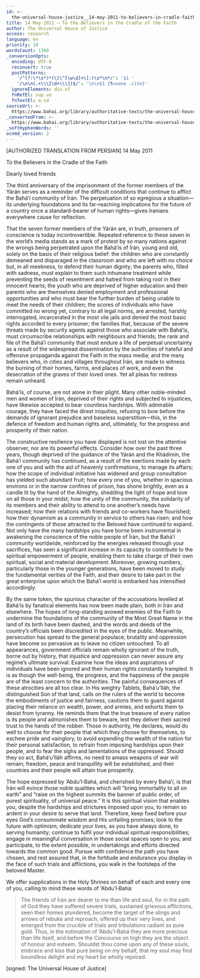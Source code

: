 ```yaml
---
id: >-
  the-universal-house-justice__14-may-2011-to-believers-in-cradle-faith__1943644552__en
title: 14 May 2011 – To the Believers in the Cradle of the Faith
author: The Universal House of Justice
access: research
language: en
priority: 10
wordsCount: 1368
_conversionOpts:
  encoding: UTF-8
  reconvert: true
  postPatterns:
    '/^(?:\*\s*)*(\[\^[\w\d]+\]:)\s*\n*/': '$1 '
    '/\n\n(.+\\\[\d+\\\])$/': '\n\n$1 {¶=none .cite}'
  ignoreElements: div.of
  fnRefEl: sup.ve
  fnTextEl: a.sd
sourceUrl: >-
  https://www.bahai.org/library/authoritative-texts/the-universal-house-of-justice/messages/20110514_001/20110514_001.xhtml
_convertedFrom: >-
  https://www.bahai.org/library/authoritative-texts/the-universal-house-of-justice/messages/20110514_001/20110514_001.xhtml
_softHyphenWords: ''
ocnmd_version: 2
---
```

\[AUTHORIZED TRANSLATION FROM PERSIAN\]
14 May 2011

To the Believers in the Cradle of the Faith

Dearly loved friends

The third anniversary of the imprisonment of the former members of the Yárán serves as a reminder of the difficult conditions that continue to afflict the Bahá’í community of Írán. The perpetuation of so egregious a situation—its underlying foundations and its far-reaching implications for the future of a country once a standard-bearer of human rights—gives Iranians everywhere cause for reflection.

That the seven former members of the Yárán are, in truth, prisoners of conscience is today incontrovertible. Repeated reference to these seven in the world’s media stands as a mark of protest by so many nations against the wrongs being perpetrated upon the Bahá’ís of Írán, young and old, solely on the basis of their religious belief: the children who are constantly demeaned and disparaged in the classroom and who are left with no choice but, in all meekness, to defend their human dignity; the parents who, filled with sadness, must explain to them such inhumane treatment while preventing the seeds of resentment and hatred from taking root in their innocent hearts; the youth who are deprived of higher education and their parents who are themselves denied employment and professional opportunities and who must bear the further burden of being unable to meet the needs of their children; the scores of individuals who have committed no wrong yet, contrary to all legal norms, are arrested, harshly interrogated, incarcerated in the most vile jails and denied the most basic rights accorded to every prisoner; the families that, because of the severe threats made by security agents against those who associate with Bahá’ís, must circumscribe relationships with neighbours and friends; the rank and file of the Bahá’í community that must endure a life of perpetual uncertainty as a result of the widespread dissemination by the authorities of hateful and offensive propaganda against the Faith in the mass media; and the many believers who, in cities and villages throughout Írán, are made to witness the burning of their homes, farms, and places of work, and even the desecration of the graves of their loved ones. Yet all pleas for redress remain unheard.

Bahá’ís, of course, are not alone in their plight. Many other noble-minded men and women of Írán, deprived of their rights and subjected to injustices, have likewise accepted to bear countless hardships. With admirable courage, they have faced the direst iniquities, refusing to bow before the demands of ignorant prejudice and baseless superstition—this, in the defence of freedom and human rights and, ultimately, for the progress and prosperity of their nation.

The constructive resilience you have displayed is not lost on the attentive observer, nor are its powerful effects. Consider how over the past three years, though deprived of the guidance of the Yárán and the Khádimín, the Bahá’í community has continued, as a result of the exertions made by each one of you and with the aid of heavenly confirmations, to manage its affairs; how the scope of individual initiative has widened and group consultation has yielded such abundant fruit; how every one of you, whether in spacious environs or in the narrow confines of prison, has shone brightly, even as a candle lit by the hand of the Almighty, shedding the light of hope and love on all those in your midst; how the unity of the community, the solidarity of its members and their ability to attend to one another’s needs have increased; how their relations with friends and co-workers have flourished; how their dynamism as a community in service to others has risen; and how the contingents of those attracted to the Beloved have continued to expand. Not only have the many hardships you have borne been instrumental in awakening the conscience of the noble people of Írán, but the Bahá’í community worldwide, reinforced by the energies released through your sacrifices, has seen a significant increase in its capacity to contribute to the spiritual empowerment of people, enabling them to take charge of their own spiritual, social and material development. Moreover, growing numbers, particularly those in the younger generations, have been moved to study the fundamental verities of the Faith, and their desire to take part in the great enterprise upon which the Bahá’í world is embarked has intensified accordingly.

By the same token, the spurious character of the accusations levelled at Bahá’ís by fanatical elements has now been made plain, both in Írán and elsewhere. The hopes of long-standing avowed enemies of the Faith to undermine the foundations of the community of the Most Great Name in the land of its birth have been dashed, and the words and deeds of the country’s officials been discredited in the eyes of the public. Meanwhile, persecution has spread to the general populace; brutality and oppression have become so pervasive as to leave no citizen untouched. To all appearances, government officials remain wholly ignorant of the truth, borne out by history, that injustice and oppression can never assure any regime’s ultimate survival. Examine how the ideas and aspirations of individuals have been ignored and their human rights constantly trampled. It is as though the well-being, the progress, and the happiness of the people are of the least concern to the authorities. The painful consequences of these atrocities are all too clear. In His weighty Tablets, Bahá’u’lláh, the distinguished Son of that land, calls on the rulers of the world to become the embodiments of justice and fairness, cautions them to guard against placing their reliance on wealth, power, and armies, and exhorts them to desist from tyranny. He reminds them that the true treasure of every nation is its people and admonishes them to beware, lest they deliver their sacred trust to the hands of the robber. Those in authority, He declares, would do well to choose for their people that which they choose for themselves, to eschew pride and vainglory, to avoid expending the wealth of the nation for their personal satisfaction, to refrain from imposing hardships upon their people, and to fear the sighs and lamentations of the oppressed. Should they so act, Bahá’u’lláh affirms, no need to amass weapons of war will remain; freedom, peace and tranquillity will be established, and their countries and their people will attain true prosperity.

The hope expressed by ‘Abdu’l‑Bahá, and cherished by every Bahá’í, is that Írán will evince those noble qualities which will “bring immortality to all on earth” and “raise on the highest summits the banner of public order, of purest spirituality, of universal peace.” It is this spiritual vision that enables you, despite the hardships and strictures imposed upon you, to remain so ardent in your desire to serve that land. Therefore, keep fixed before your eyes God’s consummate wisdom and His unfailing promises; look to the future with optimism; dedicate your lives, as you have always done, to serving humanity; continue to fulfil your individual spiritual responsibilities; engage in meaningful conversation in those social spaces open to you; and participate, to the extent possible, in undertakings and efforts directed towards the common good. Pursue with confidence the path you have chosen, and rest assured that, in the fortitude and endurance you display in the face of such trials and afflictions, you walk in the footsteps of the beloved Master.

We offer supplications in the Holy Shrines on behalf of each and every one of you, calling to mind these words of ‘Abdu’l‑Bahá:

> The friends of Írán are dearer to me than life and soul, for in the path of God they have suffered severe trials, sustained grievous afflictions, seen their homes plundered, become the target of the slings and arrows of rebuke and reproach, offered up their very lives, and emerged from the crucible of trials and tribulations radiant as pure gold. Thus, in the estimation of ‘Abdu’l‑Bahá they are more precious than life itself, and before the Concourse on high they are the object of honour and esteem. Shouldst thou come upon any of these souls, embrace and kiss that pure being on my behalf, that my soul may find boundless delight and my heart be wholly rejoiced.

\[signed: The Universal House of Justice\]
